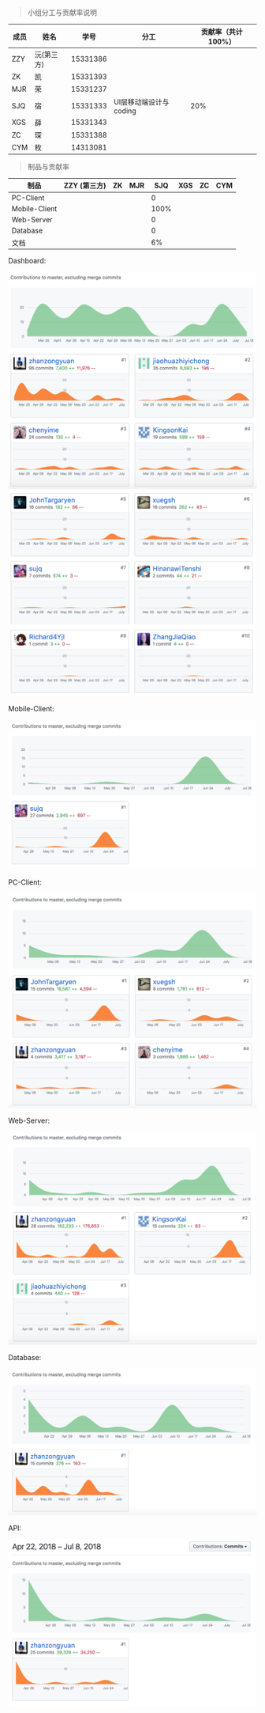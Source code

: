> 小组分工与贡献率说明

| 成员 | 姓名       | 学号     | 分工                   | 贡献率（共计100%） |
| ---- | ---------- | -------- | ---------------------- | ------------------ |
| ZZY  | 沅(第三方) | 15331386 |                        |                    |
| ZK   | 凯         | 15331393 |                        |                    |
| MJR  | 荣         | 15331237 |                        |                    |
| SJQ  | 宿         | 15331333 | UI层移动端设计与coding | 20%                |
| XGS  | 薛         | 15331343 |                        |                    |
| ZC   | 琛         | 15331388 |                        |                    |
| CYM  | 枚         | 14313081 |                        |                    |

> 制品与贡献率

| 制品          | ZZY      (第三方) | ZK   | MJR  | SJQ  | XGS  | ZC   | CYM  |
| ------------- | ----------------- | ---- | ---- | ---- | ---- | ---- | ---- |
| PC-Client     |                   |      |      | 0    |      |      |      |
| Mobile-Client |                   |      |      | 100% |      |      |      |
| Web-Server    |                   |      |      | 0    |      |      |      |
| Database      |                   |      |      | 0    |      |      |      |
| 文档          |                   |      |      | 6%   |      |      |      |

Dashboard:

![Dashboard1](../../assets/images/Dashboard1.png)![Dashboard2](../../assets/images/Dashboard2.png)



Mobile-Client:

![Mobile-Client](../../assets/images/Mobile-Client.png)

PC-Client:

![PC-Client](../../assets/images/PC-Client.png)



Web-Server:

![Web-Server](../../assets/images/Web-Server.png)



Database:

![Database](../../assets/images/Database.png)

API:

![API](../../assets/images/API.png)